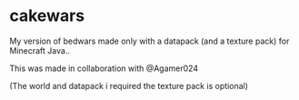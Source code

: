# cakewars
My version of bedwars made only with a 
datapack (and a texture pack) for Minecraft Java..



This was made in collaboration with @Agamer024

(The world and datapack i required the 
texture pack is optional)
